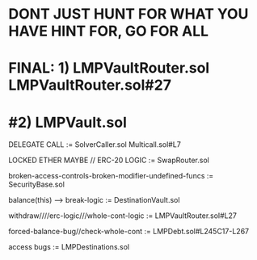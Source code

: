 DONT JUST HUNT FOR WHAT YOU HAVE HINT FOR, GO FOR ALL
===========================
FINAL:
1)
LMPVaultRouter.sol
LMPVaultRouter.sol#27
============================

#2) LMPVault.sol
============================
DELEGATE CALL :=
SolverCaller.sol
Multicall.sol#L7

LOCKED ETHER MAYBE // ERC-20 LOGIC :=
SwapRouter.sol

broken-access-controls-broken-modifier-undefined-funcs :=
SecurityBase.sol

balance(this) --> break-logic :=
DestinationVault.sol

withdraw////erc-logic///whole-cont-logic :=
LMPVaultRouter.sol#L27

forced-balance-bug//check-whole-cont :=
LMPDebt.sol#L245C17-L267

access bugs :=
LMPDestinations.sol

